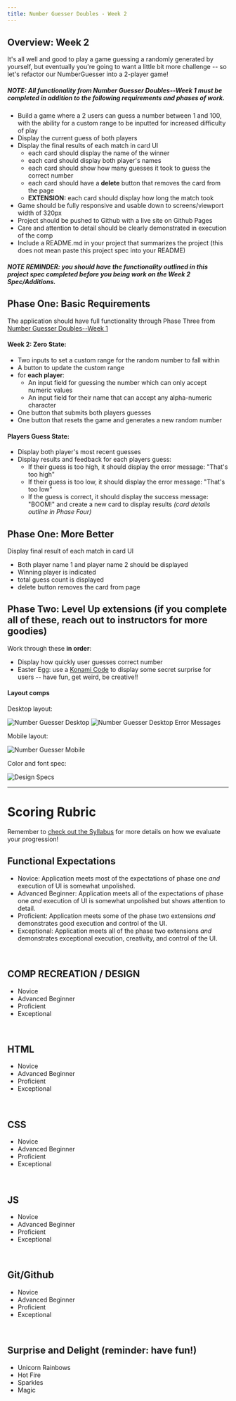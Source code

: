 ```yaml
---
title: Number Guesser Doubles - Week 2
---
```


## Overview: Week 2
It's all well and good to play a game guessing a randomly generated by yourself, but eventually you're going to want a little bit more challenge -- so let's refactor our NumberGuesser into a 2-player game!

##### NOTE: All functionality from **Number Guesser Doubles--Week 1** must be completed in addition to the following requirements and phases of work.

- Build a game where a 2 users can guess a number between 1 and 100, with the ability for a custom range to be inputted for increased difficulty of play
- Display the current guess of both players
- Display the final results of each match in card UI
  - each card should display the name of the winner
  - each card should display both player's names
  - each card should show how many guesses it took to guess the correct number
  - each card should have a **delete** button that removes the card from the page
  - **EXTENSION:** each card should display how long the match took
- Game should be fully responsive and usable down to screens/viewport width of 320px
- Project should be pushed to Github with a live site on Github Pages
- Care and attention to detail should be clearly demonstrated in execution of the comp
- Include a README.md in your project that summarizes the project (this does not mean paste this project spec into your README)

##### NOTE REMINDER: you should have the functionality outlined in this project spec completed before you being work on the Week 2 Spec/Additions.

## Phase One: Basic Requirements

The application should have full functionality through Phase Three from [Number Guesser Doubles--Week 1](http://frontend.turing.io/projects/number-guesser-doubles-wk1.html)

#### Week 2: Zero State:
- Two inputs to set a custom range for the random number to fall within
- A button to update the custom range
- for **each player**:
  - An input field for guessing the number which can only accept numeric values
  - An input field for their name that can accept any alpha-numeric character
- One button that submits both players guesses
- One button that resets the game and generates a new random number

#### Players Guess State:
- Display both player's most recent guesses
- Display results and feedback for each players guess:
  - If their guess is too high, it should display the error message: "That's too high"
  - If their guess is too low, it should display the error message: "That's too low"
  - If the guess is correct, it should display the success message: "BOOM!" and create a new card to display results _(card details outline in Phase Four)_

## Phase One: More Better

Display final result of each match in card UI

- Both player name 1 and player name 2 should be displayed
- Winning player is indicated
- total guess count is displayed
- delete button removes the card from page

## Phase Two: Level Up extensions (if you complete all of these, reach out to instructors for more goodies)

Work through these **in order**:

- Display how quickly user guesses correct number
- Easter Egg: use a [Konami Code](https://en.wikipedia.org/wiki/Konami_Code) to display some secret surprise for users -- have fun, get weird, be creative!!

#### Layout comps

Desktop layout:

![Number Guesser Desktop][desktop-base]
![Number Guesser Desktop Error Messages][desktop-error-base]

Mobile layout:

![Number Guesser Mobile][mobile-base]

Color and font spec:

![Design Specs][design-specs]


[desktop-base]: /assets/images/projects/number-guesser/week2-numberguesser-01.jpg
[desktop-error-base]: /assets/images/projects/number-guesser/week2-numberguesser-02.jpg
[mobile-base]: /assets/images/projects/number-guesser/week2-numberguesser-03.jpg
[design-specs]: /assets/images/projects/number-guesser/week1-numberguesser-03.jpg

------------------------------------------------------------------

# Scoring Rubric

Remember to [check out the Syllabus](http://frontend.turing.io/lessons/module-1/syllabus-eval-progression.html) for more details on how we evaluate your progression!

## Functional Expectations

- Novice: Application meets most of the expectations of phase one _and_ execution of UI is somewhat unpolished.
- Advanced Beginner: Application meets all of the expectations of phase one _and_ execution of UI is somewhat unpolished but shows attention to detail.
- Proficient: Application meets some of the phase two extensions _and_ demonstrates good execution and control of the UI.
- Exceptional: Application meets all of the phase two extensions _and_ demonstrates exceptional execution, creativity, and control of the UI.

<br>

## COMP RECREATION / DESIGN

- Novice
- Advanced Beginner
- Proficient
- Exceptional

<br>

## HTML

- Novice
- Advanced Beginner
- Proficient
- Exceptional

<br>

##  CSS

- Novice
- Advanced Beginner
- Proficient
- Exceptional

<br>

##  JS

- Novice
- Advanced Beginner
- Proficient
- Exceptional

<br>

## Git/Github

- Novice
- Advanced Beginner
- Proficient
- Exceptional

<br>


## Surprise and Delight (reminder: have fun!)

- Unicorn Rainbows
- Hot Fire
- Sparkles
- Magic

